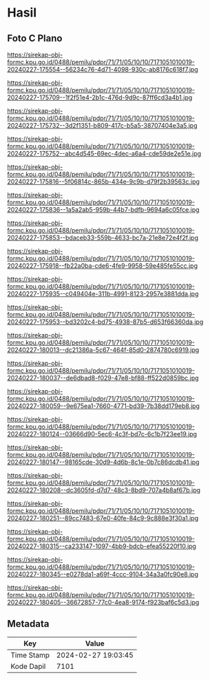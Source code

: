 # Hasil

## Foto C Plano

https://sirekap-obj-formc.kpu.go.id/0488/pemilu/pdpr/71/71/05/10/10/7171051010019-20240227-175554--56234c76-4d71-4098-930c-ab8176c618f7.jpg

https://sirekap-obj-formc.kpu.go.id/0488/pemilu/pdpr/71/71/05/10/10/7171051010019-20240227-175709--1f2f51e4-2b1c-476d-9d9c-87ff6cd3a4b1.jpg

https://sirekap-obj-formc.kpu.go.id/0488/pemilu/pdpr/71/71/05/10/10/7171051010019-20240227-175732--3d2f1351-b809-417c-b5a5-38707404e3a5.jpg

https://sirekap-obj-formc.kpu.go.id/0488/pemilu/pdpr/71/71/05/10/10/7171051010019-20240227-175752--abc4d545-69ec-4dec-a6a4-cde59de2e51e.jpg

https://sirekap-obj-formc.kpu.go.id/0488/pemilu/pdpr/71/71/05/10/10/7171051010019-20240227-175816--5f06814c-865b-434e-9c9b-d79f2b39563c.jpg

https://sirekap-obj-formc.kpu.go.id/0488/pemilu/pdpr/71/71/05/10/10/7171051010019-20240227-175836--1a5a2ab5-959b-44b7-bdfb-9694a6c05fce.jpg

https://sirekap-obj-formc.kpu.go.id/0488/pemilu/pdpr/71/71/05/10/10/7171051010019-20240227-175853--bdaceb33-559b-4633-bc7a-21e8e72e4f2f.jpg

https://sirekap-obj-formc.kpu.go.id/0488/pemilu/pdpr/71/71/05/10/10/7171051010019-20240227-175918--fb22a0ba-cde6-4fe9-9958-59e485fe55cc.jpg

https://sirekap-obj-formc.kpu.go.id/0488/pemilu/pdpr/71/71/05/10/10/7171051010019-20240227-175935--c049404e-311b-4991-8123-2957e3881dda.jpg

https://sirekap-obj-formc.kpu.go.id/0488/pemilu/pdpr/71/71/05/10/10/7171051010019-20240227-175953--bd3202c4-bd75-4938-87b5-d653f66360da.jpg

https://sirekap-obj-formc.kpu.go.id/0488/pemilu/pdpr/71/71/05/10/10/7171051010019-20240227-180013--dc21386a-5c67-464f-85d0-2874780c6919.jpg

https://sirekap-obj-formc.kpu.go.id/0488/pemilu/pdpr/71/71/05/10/10/7171051010019-20240227-180037--de6dbad8-f029-47e8-bf88-ff522d0859bc.jpg

https://sirekap-obj-formc.kpu.go.id/0488/pemilu/pdpr/71/71/05/10/10/7171051010019-20240227-180059--9e675ea1-7660-4771-bd39-7b38dd179eb8.jpg

https://sirekap-obj-formc.kpu.go.id/0488/pemilu/pdpr/71/71/05/10/10/7171051010019-20240227-180124--03666d90-5ec6-4c3f-bd7c-6c1b7f23ee19.jpg

https://sirekap-obj-formc.kpu.go.id/0488/pemilu/pdpr/71/71/05/10/10/7171051010019-20240227-180147--98165cde-30d9-4d6b-8c1e-0b7c86dcdb41.jpg

https://sirekap-obj-formc.kpu.go.id/0488/pemilu/pdpr/71/71/05/10/10/7171051010019-20240227-180208--dc3605fd-d7d7-48c3-8bd9-707a4b8af67b.jpg

https://sirekap-obj-formc.kpu.go.id/0488/pemilu/pdpr/71/71/05/10/10/7171051010019-20240227-180251--89cc7483-67e0-40fe-84c9-9c888e3f30a1.jpg

https://sirekap-obj-formc.kpu.go.id/0488/pemilu/pdpr/71/71/05/10/10/7171051010019-20240227-180315--ca233147-1097-4bb9-bdcb-efea55220f10.jpg

https://sirekap-obj-formc.kpu.go.id/0488/pemilu/pdpr/71/71/05/10/10/7171051010019-20240227-180345--e0278da1-a69f-4ccc-9104-34a3a0fc90e8.jpg

https://sirekap-obj-formc.kpu.go.id/0488/pemilu/pdpr/71/71/05/10/10/7171051010019-20240227-180405--36672857-77c0-4ea8-9174-f923baf6c5d3.jpg


## Metadata

| Key        | Value               |
| ---------- | ------------------- |
| Time Stamp | 2024-02-27 19:03:45 |
| Kode Dapil | 7101                |



